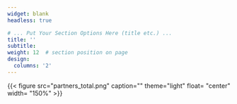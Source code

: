 ```yaml
---
widget: blank
headless: true

# ... Put Your Section Options Here (title etc.) ...
title: ''
subtitle:
weight: 12  # section position on page
design:
  columns: '2'
---
```


{{< figure src="partners_total.png" caption="" theme="light"  float= "center" width= "150%" >}}
